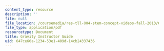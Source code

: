 ```yaml
---
content_type: resource
description: ''
file: null
file_location: /coursemedia/res-tll-004-stem-concept-videos-fall-2013/647ce60a123453e1409d14cb24337436_MITRES_TLL-004F13_Grvty_IG.pdf
file_type: application/pdf
resourcetype: Document
title: Gravity Instructor Guide
uid: 647ce60a-1234-53e1-409d-14cb24337436
---
```

